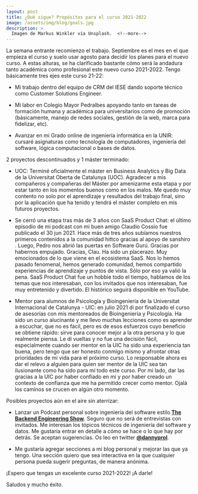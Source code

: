 ```yaml
---
layout: post
title: ¿Qué sigue? Propósitos para el curso 2021-2022
image: /assets/img/blog/goals.jpg
description: >
  Imagen de Markus Winkler vía Unsplash.  <!--more-->
---
```


La semana entrante recomienzo el trabajo. Septiembre es el mes en el que empieza el curso y suelo usar agosto para decidir los planes para el nuevo curso. A estas alturas, se ha clarificado bastante cómo será la andadura tanto académica como profesional este nuevo curso 2021-2022. Tengo básicamente tres ejes este curso 21-22: 

- Mi trabajo dentro del equipo de CRM del IESE dando soporte técnico como Customer Solutions Engineer.

- Mi labor en Colegio Mayor Pedralbes apoyando tanto en tareas de formación humana y académica para universitarios como de promoción (básicamente, manejo de redes sociales, gestión de la web, marca para fidelizar, etc).

- Avanzar en mi Grado online de ingeniería informática en la UNIR: cursaré asignaturas como tecnología de computadores, ingeniería del software, lógica computacional o bases de datos.

2 proyectos descontinuados y 1 máster terminado:

- UOC: Terminé oficialmente el máster en Business Analytics y Big Data de la Universitat Oberta de Catalunya (UOC). Agradecer a mis compañeros y compañeras del Máster por amenizarme esta etapa y por estar tanto en los momentos buenos como en los malos. Me quedo muy contento no solo por el aprendizaje y resultados del trabajo final, sino por la aplicación que ha tenido y tendrá el máster completo en mis futuros proyectos.

- Se cerró una etapa tras más de 3 años con SaaS Product Chat: el último episodio de mi podcast con mi buen amigo Claudio Cossio fue publicado el 30 jun 2021. Hace más de tres años subíamos nuestros primeros contenidos a la comunidad hittco gracias al apoyo de sanshiro . Luego, Pedro nos abrió las puertas en Software Gurú. Gracias por habernos empujado. Gracias, Clau. Ha sido un placerazo. Muy emocionados de lo que viene en el ecosistema SaaS. Nos lo hemos pasado fenomenal, hemos generado comunidad, hemos compartido experiencias de aprendizaje y puntos de vista. Sólo por eso ya valió la pena. SaaS Product Chat fue un hobbie todo el tiempo, hablamos de los temas que nos interesaban, con los invitados que nos interesaban, fue muy entretenido y divertido. El histórico seguirá disponible en YouTube.

- Mentor para alumnos de Psicología y Bioingeniería de la Universitat Internacional de Catalunya - UIC: en julio 2021 di por finalizado el curso de asesorías con mis mentoreados de Bioingeniería y Psicología. Ha sido un curso alucinante y me llevo muchas lecciones como es aprender a escuchar, que no es fácil, pero es de esos esfuerzos cuyo beneficio se obtiene rápido: sirve para conocer mejor a la otra persona y lo que realmente piensa. Le di vueltas y no fue una decisión fácil, especialmente cuando ser mentor en la UIC ha sido una experiencia tan buena, pero tengo que ser honesto conmigo mismo y afrontar otras prioridades de mi vida para el próximo curso. Lo responsable ahora es dar el relevo a alguien para quien ser mentor de la UIC sea tan ilusionante como ha sido para mí todo este curso. Por mi lado, dar las gracias a la UIC por haber confiado en mí y por haber creado un contexto de confianza que me ha permitido crecer como mentor. Ojalá los caminos se crucen en algún otro momento.

Posibles proyectos aún en el aire sin aterrizar: 

- Lanzar un Podcast personal sobre ingeniería del software estilo <b><a href="https://anchor.fm/hnasr">The Backend Engineering Show</a></b>. Seguro que no será de entrevistas con invitados. Me interesan los tópicos técnicos de ingeniería del software y datos. Me gustaría entrar en detalle a cómo se hace o lo que hay por detrás. Se aceptan sugerencias. Os leo en twitter <b><a href="https://twitter.com/DannyProl">@dannyprol</a></b>.

- Me gustaría agregar secciones a mi blog personal y mejorar las que ya tengo. Una sección quiero que sea interactiva en la que cualquier persona pueda sugerir preguntas, de manera anónima.

¡Espero que tengas un excelente curso 2021-2022! ¡A darle! 
 
Saludos y mucho éxito.
